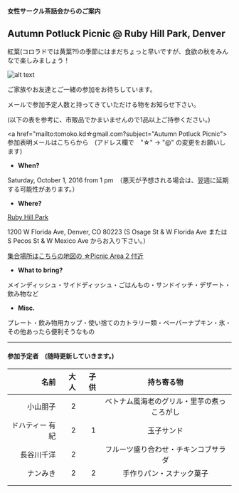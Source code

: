 #### 女性サークル茶話会からのご案内
## Autumn Potluck Picnic @ Ruby Hill Park, Denver
紅葉(コロラドでは黄葉?!)の季節にはまだちょっと早いですが、食欲の秋をみんなで楽しみましょう！

![alt text](http://static1.squarespace.com/static/50940f26e4b05d6afda39c71/t/509aa126e4b0472f6bf1bcdc/1352311079199/20111024__pavillion%7Ep1.jpg?format=750w)

ご家族やお友達とご一緒の参加をお待ちしています。

メールで参加予定人数と持ってきていただける物をお知らせ下さい。

(以下の表を参考に、市販品でかまいませんので1品以上ご持参ください。)

<a href="mailto:tomoko.kd☆gmail.com?subject="Autumn Potluck Picnic">参加表明メールはこちらから　(アドレス欄で　"☆" -> "@" の変更をお願いします)</a>


* __When?__ 

Saturday, October 1, 2016 from 1 pm　（悪天が予想される場合は、翌週に延期する可能性があります。）


* __Where?__ 

[Ruby Hill Park](https://www.google.com/maps/place/Ruby+Hill+Park/@39.6858296,-105.0043237,16z/data=!3m1!4b1!4m2!3m1!1s0x876c7fa3495e7ab7:0x9d3da3ab45c18b98 "Where?")

1200 W Florida Ave, Denver, CO 80223 (S Osage St & W Florida Ave または S Pecos St & W Mexico Ave からお入り下さい。）

[集合場所はこちらの地図の ☆Picnic Area 2 付近](http://www.denvergov.org/portals/747/documents/parkart/ParkArt_Ruby%20Hill%20Park.pdf)

* __What to bring?__

メインディッシュ・サイドディッシュ・ごはんもの・サンドイッチ・デザート・飲み物など

* __Misc.__

プレート・飲み物用カップ・使い捨てのカトラリー類・ペーパーナプキン・氷・その他あったら便利そうなもの

***
#### 参加予定者　(随時更新していきます。)
| 名前　|大人|子供| 持ち寄る物|
|--------:|---:|---:|:---------:|
| 小山朋子| 2| | ベトナム風海老のグリル・里芋の煮っころがし|
| ドハティー 有紀| 2| 1| 玉子サンド|
| 長谷川千洋| 2| | フルーツ盛り合わせ・チキンコブサラダ|
| ナンみき| 2| 2| 手作りパン・スナック菓子|
| | | | |
| | | | |
